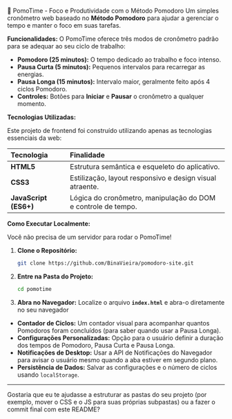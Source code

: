 🍅 PomoTime - Foco e Produtividade com o Método Pomodoro
Um simples cronômetro web baseado no **Método Pomodoro** para ajudar a gerenciar o tempo e manter o foco em suas tarefas.

**Funcionalidades:**
O PomoTime oferece três modos de cronômetro padrão para se adequar ao seu ciclo de trabalho:

  * **Pomodoro (25 minutos):** O tempo dedicado ao trabalho e foco intenso.
  * **Pausa Curta (5 minutos):** Pequenos intervalos para recarregar as energias.
  * **Pausa Longa (15 minutos):** Intervalo maior, geralmente feito após 4 ciclos Pomodoro.
  * **Controles:** Botões para **Iniciar** e **Pausar** o cronômetro a qualquer momento.

**Tecnologias Utilizadas:**

Este projeto de frontend foi construído utilizando apenas as tecnologias essenciais da web:

| Tecnologia | Finalidade |
| :--- | :--- |
| **HTML5** | Estrutura semântica e esqueleto do aplicativo. |
| **CSS3** | Estilização, layout responsivo e design visual atraente. |
| **JavaScript (ES6+)** | Lógica do cronômetro, manipulação do DOM e controle de tempo. |

**Como Executar Localmente:**

Você não precisa de um servidor para rodar o PomoTime\!

1.  **Clone o Repositório:**
    ```bash
    git clone https://github.com/BinaVieira/pomodoro-site.git
    ```
2.  **Entre na Pasta do Projeto:**
    ```bash
    cd pomotime
    ```
3.  **Abra no Navegador:**
    Localize o arquivo **`index.html`** e abra-o diretamente no seu navegador
  * **Contador de Ciclos:** Um contador visual para acompanhar quantos Pomodoros foram concluídos (para saber quando usar a Pausa Longa).
  * **Configurações Personalizadas:** Opção para o usuário definir a duração dos tempos de Pomodoro, Pausa Curta e Pausa Longa.
  * **Notificações de Desktop:** Usar a API de Notificações do Navegador para avisar o usuário mesmo quando a aba estiver em segundo plano.
  * **Persistência de Dados:** Salvar as configurações e o número de ciclos usando `localStorage`.

-----

Gostaria que eu te ajudasse a estruturar as pastas do seu projeto (por exemplo, mover o CSS e o JS para suas próprias subpastas) ou a fazer o commit final com este README?
